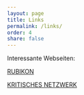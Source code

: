 ```yaml
---
layout: page
title: Links
permalink: /links/
order: 4
share: false
---
```


Interessante Webseiten:

[RUBIKON](http://www.rubikon.news/)</br>

[KRITISCHES NETZWERK](http://www.kritisches-netzwerk.de/)
